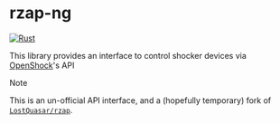 # rzap-ng

[![Rust](https://github.com/playfulkittykat/rzap/actions/workflows/rust.yml/badge.svg)](https://github.com/playfulkittykat/rzap/actions/workflows/rust.yml)

This library provides an interface to control shocker devices via [OpenShock](http://openshock.org)'s API

> [!NOTE]
> This is an un-official API interface, and a (hopefully temporary) fork of
> [`LostQuasar/rzap`].

[`LostQuasar/rzap`]: https://github.com/LostQuasar/rzap
